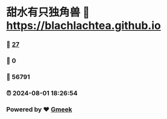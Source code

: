 # 甜水有只独角兽 :link: https://blachlachtea.github.io 
### :page_facing_up: [27](https://blachlachtea.github.io/tag.html) 
### :speech_balloon: 0 
### :hibiscus: 56791 
### :alarm_clock: 2024-08-01 18:26:54 
### Powered by :heart: [Gmeek](https://github.com/Meekdai/Gmeek)
